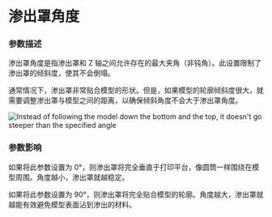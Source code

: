 渗出罩角度
====
### **参数描述**
渗出罩角度是指渗出罩和 Z 轴之间允许存在的最大夹角（非钝角）。此设置限制了渗出罩的倾斜度，使其不会倒塌。

通常情况下，渗出罩非常贴合模型的形状。但是，如果模型的轮廓倾斜度很大，就需要调整渗出罩与模型之间的距离，以确保倾斜角度不会大于渗出罩角度。

![Instead of following the model down the bottom and the top, it doesn't go steeper than the specified angle](../images/ooze_shield.svg)

### **参数影响**
如果将此参数设置为 0°，则渗出罩将完全垂直于打印平台，像圆筒一样围绕在模型周围。角度越小，渗出罩就越稳定。

如果将此参数设置为 90°，则渗出罩将完全贴合模型的轮廓。角度越大，渗出罩就越能有效避免模型表面沾到渗出的材料。